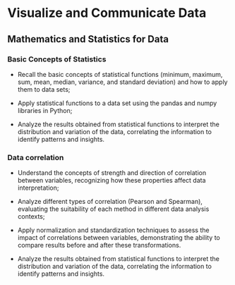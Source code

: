 # Visualize and Communicate Data

## Mathematics and Statistics for Data


### Basic Concepts of Statistics
- Recall the basic concepts of statistical functions (minimum, maximum, sum, mean, median, variance, and standard deviation) and how to apply them to data sets;

- Apply statistical functions to a data set using the pandas and numpy libraries in Python;


- Analyze the results obtained from statistical functions to interpret the distribution and variation of the data, correlating the information to identify patterns and insights. 

### Data correlation
- Understand the concepts of strength and direction of correlation between variables, recognizing how these properties affect data interpretation;

- Analyze different types of correlation (Pearson and Spearman), evaluating the suitability of each method in different data analysis contexts;

- Apply normalization and standardization techniques to assess the impact of correlations between variables, demonstrating the ability to compare results before and after these transformations.

- Analyze the results obtained from statistical functions to interpret the distribution and variation of the data, correlating the information to identify patterns and insights.

